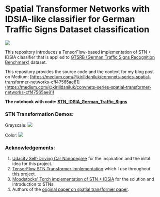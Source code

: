# Spatial Transformer Networks with IDSIA-like classifier for German Traffic Signs Dataset classification

![](https://raw.githubusercontent.com/dnkirill/stn_idsia_convnet/master/imgs/transformed_traffic_signs.png)

This repository introduces a TensorFlow-based implementation of STN + IDSIA classifier that is applied to [GTSRB (German Traffic Signs Recognition Benchmark)](http://benchmark.ini.rub.de/) dataset.

This repository provides the source code and the context for my blog post on Medium:
[https://medium.com/@kirilldaniluk/convnets-series-spatial-transformer-networks-cff47565ae81](https://medium.com/@kirilldaniluk/convnets-series-spatial-transformer-networks-cff47565ae81)

**The notebook with code: [STN_IDSIA_German_Traffic_Signs](stn_idsia_german_traffic_signs.ipynb)**

### STN Transformation Demos:
Grayscale:
![](https://raw.githubusercontent.com/dnkirill/stn_idsia_convnet/master/imgs/animation.gif)

Color:
![](https://raw.githubusercontent.com/dnkirill/stn_idsia_convnet/master/imgs/animation3.gif)

### Acknowledgements:
1. [Udacity Self-Driving Car Nanodegree](https://www.udacity.com/drive) for the inspiration and the inital idea for this project.
2. [TensorFlow STN Transformer implementation](https://github.com/tensorflow/models/blob/master/transformer/) which I use throughout this project.
3. [Moodstocks' Torch implementation of STN + IDSIA](https://github.com/Moodstocks/gtsrb.torch) for the solution and introduction to STNs.
4. Authors of the [original paper on spatial transformer paper](http://papers.nips.cc/paper/5854-spatial-transformer-networks.pdf).